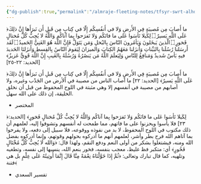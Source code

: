 ```yaml
---
{"dg-publish":true,"permalink":"/almraje-fleeting-notes/tfsyr-swrt-alhdyd-22-25/"}
---
```


﴿ما أَصابَ مِن مُصيبَةٍ فِي الأَرضِ وَلا في أَنفُسِكُم إِلّا في كِتابٍ مِن قَبلِ أَن نَبرَأَها إِنَّ ذلِكَ عَلَى اللَّهِ يَسيرٌ ۝ لِكَيلا تَأسَوا عَلى ما فاتَكُم وَلا تَفرَحوا بِما آتاكُم وَاللَّهُ لا يُحِبُّ كُلَّ مُختالٍ فَخورٍ ۝ الَّذينَ يَبخَلونَ وَيَأمُرونَ النّاسَ بِالبُخلِ وَمَن يَتَوَلَّ فَإِنَّ اللَّهَ هُوَ الغَنِيُّ الحَميدُ ۝ لَقَد أَرسَلنا رُسُلَنا بِالبَيِّناتِ وَأَنزَلنا مَعَهُمُ الكِتابَ وَالميزانَ لِيَقومَ النّاسُ بِالقِسطِ وَأَنزَلنَا الحَديدَ فيهِ بَأسٌ شَديدٌ وَمَنافِعُ لِلنّاسِ وَلِيَعلَمَ اللَّهُ مَن يَنصُرُهُ وَرُسُلَهُ بِالغَيبِ إِنَّ اللَّهَ قَوِيٌّ عَزيزٌ﴾ [الحديد: ٢٢-٢٥]



﴿ما أَصابَ مِن مُصيبَةٍ فِي الأَرضِ وَلا في أَنفُسِكُم إِلّا في كِتابٍ مِن قَبلِ أَن نَبرَأَها إِنَّ ذلِكَ عَلَى اللَّهِ يَسيرٌ﴾ [الحديد: ٢٢]
ما أصاب الناس من مصيبة في الأرض من الجَدْب وغيره، ولا أصابهم من مصيبة في أنفسهم إلا وهي مثبتة في اللوح المحفوظ من قبل أن نخلق الخليقة، إن ذلك على الله سهل.
- المختصر

﴿لِكَيلا تَأسَوا عَلى ما فاتَكُم وَلا تَفرَحوا بِما آتاكُم وَاللَّهُ لا يُحِبُّ كُلَّ مُختالٍ فَخورٍ﴾ [الحديد: ٢٣]
فلا يأسوا ويحزنوا على ما فاتهم، مما طمحت له أنفسهم وتشوفوا إليه، لعلمهم أن ذلك مكتوب في اللوح المحفوظ، لا بد من نفوذه ووقوعه، فلا سبيل إلى دفعه، ولا يفرحوا بما آتاهم الله فرح بطر وأشر، لعلمهم أنهم ما أدركوه بحولهم وقوتهم، وإنما أدركوه بفضل الله ومنه، فيشتغلوا بشكر من أولى النعم ودفع النقم، ولهذا قال: ﴿وَالله لَا يُحِبُّ كُلَّ مُخْتَالٍ فَخُورٍ﴾ أي: متكبر فظ غليظ، معجب بنفسه، فخور بنعم الله، ينسبها إلى نفسه، وتطغيه وتلهيه، كما قال تبارك وتعالى: ﴿ثُمَّ إِذَا خَوَّلْنَاهُ نِعْمَةً مِنَّا قَالَ إِنَّمَا أُوتِيتُهُ عَلَى عِلْمٍ بل هي فتنة﴾
- تفسير السعدي